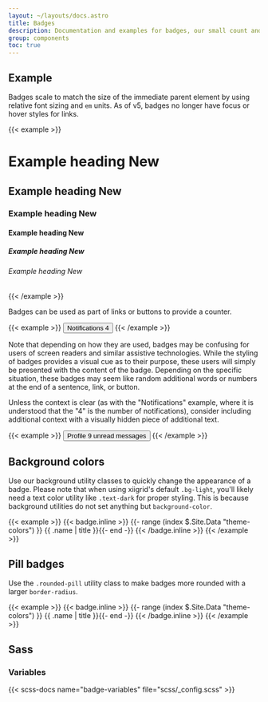 ```yaml
---
layout: ~/layouts/docs.astro
title: Badges
description: Documentation and examples for badges, our small count and labeling component.
group: components
toc: true
---
```


## Example

Badges scale to match the size of the immediate parent element by using relative font sizing and `em` units. As of v5,
badges no longer have focus or hover styles for links.

{{< example >}}
<h1>Example heading <span class="badge">New</span></h1>
<h2>Example heading <span class="badge">New</span></h2>
<h3>Example heading <span class="badge">New</span></h3>
<h4>Example heading <span class="badge">New</span></h4>
<h5>Example heading <span class="badge">New</span></h5>
<h6>Example heading <span class="badge">New</span></h6>
{{< /example >}}

Badges can be used as part of links or buttons to provide a counter.

{{< example >}}
<button type="button" class="btn btn-primary">
Notifications <span class="badge">4</span>
</button>
{{< /example >}}

Note that depending on how they are used, badges may be confusing for users of screen readers and similar assistive
technologies. While the styling of badges provides a visual cue as to their purpose, these users will simply be
presented with the content of the badge. Depending on the specific situation, these badges may seem like random
additional words or numbers at the end of a sentence, link, or button.

Unless the context is clear (as with the "Notifications" example, where it is understood that the "4" is the number of
notifications), consider including additional context with a visually hidden piece of additional text.

{{< example >}}
<button type="button" class="btn btn-primary">
Profile <span class="badge">9</span>
<span class="visually-hidden">unread messages</span>
</button>
{{< /example >}}

## Background colors

Use our background utility classes to quickly change the appearance of a badge. Please note that when using xiigrid's
default `.bg-light`, you'll likely need a text color utility like `.text-dark` for proper styling. This is because
background utilities do not set anything but `background-color`.

{{< example >}}
{{< badge.inline >}}
{{- range (index $.Site.Data "theme-colors") }}
<span class="badge bg-{{ .name }}{{ with .contrast_color }} text-{{ . }}{{ end }}">{{ .name | title }}</span>{{- end -}}
{{< /badge.inline >}}
{{< /example >}}

## Pill badges

Use the `.rounded-pill` utility class to make badges more rounded with a larger `border-radius`.

{{< example >}}
{{< badge.inline >}}
{{- range (index $.Site.Data "theme-colors") }}
<span class="badge rounded-pill bg-{{ .name }}{{ with .contrast_color }} text-{{ . }}{{ end }}">{{ .name | title
}}</span>{{- end -}}
{{< /badge.inline >}}
{{< /example >}}

## Sass

### Variables

{{< scss-docs name="badge-variables" file="scss/_config.scss" >}}
